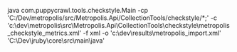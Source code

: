 java com.puppycrawl.tools.checkstyle.Main -cp 'C:/Dev/metropolis/src/Metropolis.Api/CollectionTools/checkstyle/*;' -c 'c:\dev\metropolis\src\Metropolis.Api\CollectionTools\checkstyle\metropolis_checkstyle_metrics.xml' -f xml -o 'c:\dev\results\metropolis_import.xml' 'C:\Dev\jruby\core\src\main\java'